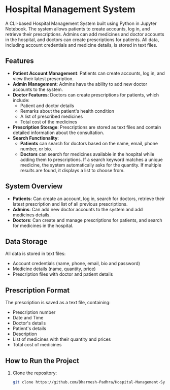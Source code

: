 # Hospital Management System

A CLI-based Hospital Management System built using Python in Jupyter Notebook. The system allows patients to create accounts, log in, and retrieve their prescriptions. Admins can add medicines and doctor accounts in the hospital, and doctors can create prescriptions for patients. All data, including account credentials and medicine details, is stored in text files.

## Features

- **Patient Account Management**: Patients can create accounts, log in, and view their latest prescription.
- **Admin Management**: Admins have the ability to add new doctor accounts to the system.
- **Doctor Features**: Doctors can create prescriptions for patients, which include:
  - Patient and doctor details
  - Remarks about the patient's health condition
  - A list of prescribed medicines
  - Total cost of the medicines
- **Prescription Storage**: Prescriptions are stored as text files and contain detailed information about the consultation.
- **Search Functionality**:
  - **Patients** can search for doctors based on the name, email, phone number, or bio.
  - **Doctors** can search for medicines available in the hospital while adding them to prescriptions. If a search keyword matches a unique medicine, the system automatically asks for the quantity. If multiple results are found, it displays a list to choose from.

## System Overview

- **Patients**: Can create an account, log in, search for doctors, retrieve their latest prescription and list of all previous prescriptions.
- **Admins**: Can add new doctor accounts to the system and add medicines details.
- **Doctors**: Can create and manage prescriptions for patients, and search for medicines in the hospital.

## Data Storage

All data is stored in text files:
- Account credentials (name, phone, email, bio and password)
- Medicine details (name, quantity, price)
- Prescription files with doctor and patient details

## Prescription Format

The prescription is saved as a text file, containing:
- Prescription number
- Date and Time
- Doctor's details
- Patient's details
- Description
- List of medicines with their quantity and prices
- Total cost of medicines

## How to Run the Project

1. Clone the repository:
   ```bash
   git clone https://github.com/Dharmesh-Padhra/Hospital-Management-System-using-Python.git
